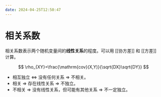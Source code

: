 ```yaml
---
date: 2024-04-25T12:50:47
---
```


# 相关系数

相关系数表示两个随机变量间的**线性关系**的程度。可以用 [[协方差]] 和 [[方差]] 计算。

$$
\rho_{XY}=\frac{\mathrm{cov}(X,Y)}{\sqrt{DX}\sqrt{DY}}
$$

- 相互独立 $\Leftrightarrow$ 没有任何关系 $\Rightarrow$ 不相关。
- 相关 $\Rightarrow$ 存在线性关系 $\Rightarrow$ 不独立。
- 不相关 $\Rightarrow$ 没有线性关系，但可能有其他关系 $\Rightarrow$ 不一定独立。
